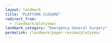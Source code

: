 ```yaml
---
layout: landmark
title: "PLATYSMA CLOSURE"
redirect_from:
  - /landmark/platysma/
landmark_category: "Emergency General Surgery"
permalink: /landmark/paper-review/platysma/
---
```


<!-- Replace this with article content for PLATYSMA CLOSURE -->

